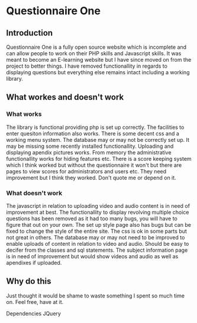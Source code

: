 # Questionnaire One
## Introduction
Questionnaire One is a fully open source website which is incomplete and can allow people to work on their PHP skills and Javascript skills. It was meant to become an E-learning website but I have since moved on from the project to better things. I have removed functionallity in regards to displaying questions but everything else remains intact including a working library.
## What workes and doesn't work
### What works
The library is functional providing php is set up correctly. The facilities to enter quesiton information also works. There is some decent css and a working menu system. The database may or may not be correctly set up. It may be missing some recently installed functionallity. Uploading and displaying apendix pictures works. From memory the administrative functionallity works for hiding features etc. There is a score keeping system which I think worked but without the questionnaire it won't but there are pages to view scores for administrators and users etc. They need improvement but I think they worked. Don't quote me or depend on it.
### What doesn't work
The javascript in relation to uploading video and audio content is in need of improvement at best. The functionallity to display revolving multiple choice questions has been removed as it had too many bugs, you will have to figure that out on your own. The set up style page also has bugs but can be fixed to change the style of the entire site. The css is ok in some parts but not great in others. The database may or may not need to be improved to enable uploads of content in relation to video and audio. Should be easy to decifer from the classes and sql statements. The subject information page is in need of improvement but would show videos and audio as well as apendixes if uploaded.
## Why do this
Just thought it would be shame to waste something I spent so much time on. Feel free, have at it.

Dependencies
JQuery
